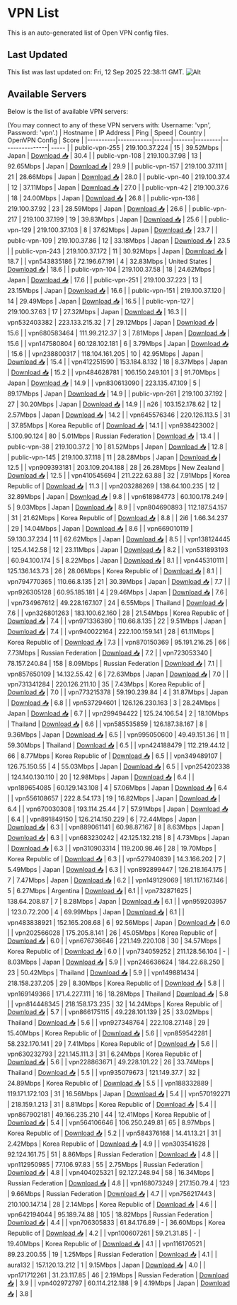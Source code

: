 # VPN List

This is an auto-generated list of Open VPN config files.

## Last Updated

This list was last updated on: Fri, 12 Sep 2025 22:38:11 GMT.
![Alt](https://repobeats.axiom.co/api/embed/186b98318ef1479477931607c1ad7d823f12451f.svg "Repobeats analytics image")

## Available Servers

Below is the list of available VPN servers:

(You may connect to any of these VPN servers with: Username: 'vpn', Password: 'vpn'.)
| Hostname | IP Address | Ping | Speed | Country | OpenVPN Config | Score |
|----------|------------|------|-------|---------|----------------| ----- |
| public-vpn-255 | 219.100.37.224 | 15 | 39.52Mbps | Japan | [Download 📥](./configs/server_0_JP.ovpn) | 30.4 |
| public-vpn-108 | 219.100.37.98 | 13 | 92.65Mbps | Japan | [Download 📥](./configs/server_1_JP.ovpn) | 29.9 |
| public-vpn-157 | 219.100.37.111 | 21 | 28.66Mbps | Japan | [Download 📥](./configs/server_2_JP.ovpn) | 28.0 |
| public-vpn-40 | 219.100.37.4 | 12 | 37.11Mbps | Japan | [Download 📥](./configs/server_3_JP.ovpn) | 27.0 |
| public-vpn-42 | 219.100.37.6 | 18 | 24.00Mbps | Japan | [Download 📥](./configs/server_4_JP.ovpn) | 26.8 |
| public-vpn-136 | 219.100.37.92 | 23 | 28.59Mbps | Japan | [Download 📥](./configs/server_5_JP.ovpn) | 26.6 |
| public-vpn-217 | 219.100.37.199 | 19 | 39.83Mbps | Japan | [Download 📥](./configs/server_6_JP.ovpn) | 25.6 |
| public-vpn-129 | 219.100.37.103 | 8 | 37.62Mbps | Japan | [Download 📥](./configs/server_7_JP.ovpn) | 23.7 |
| public-vpn-109 | 219.100.37.86 | 12 | 33.18Mbps | Japan | [Download 📥](./configs/server_8_JP.ovpn) | 23.5 |
| public-vpn-243 | 219.100.37.172 | 11 | 30.92Mbps | Japan | [Download 📥](./configs/server_9_JP.ovpn) | 18.7 |
| vpn543835186 | 72.196.67.191 | 4 | 32.83Mbps | United States | [Download 📥](./configs/server_10_US.ovpn) | 18.6 |
| public-vpn-104 | 219.100.37.58 | 18 | 24.62Mbps | Japan | [Download 📥](./configs/server_11_JP.ovpn) | 17.6 |
| public-vpn-251 | 219.100.37.223 | 13 | 23.15Mbps | Japan | [Download 📥](./configs/server_12_JP.ovpn) | 16.6 |
| public-vpn-151 | 219.100.37.120 | 14 | 29.49Mbps | Japan | [Download 📥](./configs/server_13_JP.ovpn) | 16.5 |
| public-vpn-127 | 219.100.37.63 | 17 | 27.32Mbps | Japan | [Download 📥](./configs/server_14_JP.ovpn) | 16.3 |
| vpn532403382 | 223.133.215.32 | 7 | 29.12Mbps | Japan | [Download 📥](./configs/server_15_JP.ovpn) | 15.6 |
| vpn680583464 | 111.99.212.37 | 3 | 7.81Mbps | Japan | [Download 📥](./configs/server_16_JP.ovpn) | 15.6 |
| vpn147580804 | 60.128.102.181 | 6 | 3.79Mbps | Japan | [Download 📥](./configs/server_17_JP.ovpn) | 15.6 |
| vpn238800317 | 118.104.161.205 | 10 | 42.95Mbps | Japan | [Download 📥](./configs/server_18_JP.ovpn) | 15.4 |
| vpn412251590 | 153.184.8.132 | 18 | 8.37Mbps | Japan | [Download 📥](./configs/server_19_JP.ovpn) | 15.2 |
| vpn484628781 | 106.150.249.101 | 3 | 91.70Mbps | Japan | [Download 📥](./configs/server_20_JP.ovpn) | 14.9 |
| vpn830613090 | 223.135.47.109 | 5 | 89.17Mbps | Japan | [Download 📥](./configs/server_21_JP.ovpn) | 14.9 |
| public-vpn-261 | 219.100.37.192 | 27 | 30.20Mbps | Japan | [Download 📥](./configs/server_22_JP.ovpn) | 14.9 |
| n26 | 103.152.178.62 | 12 | 2.57Mbps | Japan | [Download 📥](./configs/server_23_JP.ovpn) | 14.2 |
| vpn645576346 | 220.126.113.5 | 31 | 37.85Mbps | Korea Republic of | [Download 📥](./configs/server_24_KR.ovpn) | 14.1 |
| vpn938423002 | 5.100.90.124 | 80 | 5.01Mbps | Russian Federation | [Download 📥](./configs/server_25_RU.ovpn) | 13.4 |
| public-vpn-38 | 219.100.37.2 | 10 | 81.52Mbps | Japan | [Download 📥](./configs/server_26_JP.ovpn) | 12.8 |
| public-vpn-145 | 219.100.37.118 | 11 | 28.28Mbps | Japan | [Download 📥](./configs/server_27_JP.ovpn) | 12.5 |
| vpn909393181 | 203.109.204.188 | 28 | 26.28Mbps | New Zealand | [Download 📥](./configs/server_28_NZ.ovpn) | 12.5 |
| vpn410545694 | 211.222.63.88 | 32 | 7.91Mbps | Korea Republic of | [Download 📥](./configs/server_29_KR.ovpn) | 11.3 |
| vpn203288269 | 138.64.100.235 | 12 | 32.89Mbps | Japan | [Download 📥](./configs/server_30_JP.ovpn) | 9.8 |
| vpn618984773 | 60.100.178.249 | 5 | 9.03Mbps | Japan | [Download 📥](./configs/server_31_JP.ovpn) | 8.9 |
| vpn804690893 | 112.187.54.157 | 31 | 21.62Mbps | Korea Republic of | [Download 📥](./configs/server_32_KR.ovpn) | 8.8 |
| 2i6 | 1.66.34.237 | 29 | 14.04Mbps | Japan | [Download 📥](./configs/server_33_JP.ovpn) | 8.6 |
| vpn669010119 | 59.130.37.234 | 11 | 62.62Mbps | Japan | [Download 📥](./configs/server_34_JP.ovpn) | 8.5 |
| vpn138124445 | 125.4.142.58 | 12 | 23.11Mbps | Japan | [Download 📥](./configs/server_35_JP.ovpn) | 8.2 |
| vpn531893193 | 60.94.100.174 | 5 | 8.22Mbps | Japan | [Download 📥](./configs/server_36_JP.ovpn) | 8.1 |
| vpn445310111 | 125.136.143.73 | 26 | 28.06Mbps | Korea Republic of | [Download 📥](./configs/server_37_KR.ovpn) | 8.1 |
| vpn794770365 | 110.66.8.135 | 21 | 30.39Mbps | Japan | [Download 📥](./configs/server_38_JP.ovpn) | 7.7 |
| vpn926305128 | 60.95.185.181 | 4 | 29.46Mbps | Japan | [Download 📥](./configs/server_39_JP.ovpn) | 7.6 |
| vpn734967612 | 49.228.167.107 | 24 | 6.55Mbps | Thailand | [Download 📥](./configs/server_40_TH.ovpn) | 7.6 |
| vpn326801263 | 183.100.62.160 | 28 | 21.54Mbps | Korea Republic of | [Download 📥](./configs/server_41_KR.ovpn) | 7.4 |
| vpn971336380 | 110.66.8.135 | 22 | 9.51Mbps | Japan | [Download 📥](./configs/server_42_JP.ovpn) | 7.4 |
| vpn940022164 | 222.100.159.141 | 28 | 61.11Mbps | Korea Republic of | [Download 📥](./configs/server_43_KR.ovpn) | 7.3 |
| vpn870150369 | 95.191.216.25 | 66 | 7.73Mbps | Russian Federation | [Download 📥](./configs/server_44_RU.ovpn) | 7.2 |
| vpn723053340 | 78.157.240.84 | 158 | 8.09Mbps | Russian Federation | [Download 📥](./configs/server_45_RU.ovpn) | 7.1 |
| vpn857650109 | 14.132.55.42 | 6 | 72.63Mbps | Japan | [Download 📥](./configs/server_46_JP.ovpn) | 7.0 |
| vpn731341284 | 220.126.211.10 | 35 | 7.43Mbps | Korea Republic of | [Download 📥](./configs/server_47_KR.ovpn) | 7.0 |
| vpn773215378 | 59.190.239.84 | 4 | 31.87Mbps | Japan | [Download 📥](./configs/server_48_JP.ovpn) | 6.8 |
| vpn537294601 | 126.126.230.163 | 3 | 28.24Mbps | Japan | [Download 📥](./configs/server_49_JP.ovpn) | 6.7 |
| vpn299494422 | 125.24.106.54 | 2 | 18.10Mbps | Thailand | [Download 📥](./configs/server_50_TH.ovpn) | 6.6 |
| vpn585535859 | 126.187.38.167 | 8 | 9.36Mbps | Japan | [Download 📥](./configs/server_51_JP.ovpn) | 6.5 |
| vpn995050600 | 49.49.151.36 | 11 | 59.30Mbps | Thailand | [Download 📥](./configs/server_52_TH.ovpn) | 6.5 |
| vpn424188479 | 112.219.44.12 | 66 | 8.77Mbps | Korea Republic of | [Download 📥](./configs/server_53_KR.ovpn) | 6.5 |
| vpn349489107 | 126.75.150.55 | 4 | 55.03Mbps | Japan | [Download 📥](./configs/server_54_JP.ovpn) | 6.5 |
| vpn254202338 | 124.140.130.110 | 20 | 12.98Mbps | Japan | [Download 📥](./configs/server_55_JP.ovpn) | 6.4 |
| vpn189654085 | 60.129.143.108 | 4 | 57.06Mbps | Japan | [Download 📥](./configs/server_56_JP.ovpn) | 6.4 |
| vpn556108657 | 222.8.54.173 | 19 | 16.82Mbps | Japan | [Download 📥](./configs/server_57_JP.ovpn) | 6.4 |
| vpn670030308 | 193.114.25.44 | 7 | 57.91Mbps | Japan | [Download 📥](./configs/server_58_JP.ovpn) | 6.4 |
| vpn891849150 | 126.214.150.229 | 6 | 72.44Mbps | Japan | [Download 📥](./configs/server_59_JP.ovpn) | 6.3 |
| vpn889061141 | 60.98.87.167 | 8 | 8.63Mbps | Japan | [Download 📥](./configs/server_60_JP.ovpn) | 6.3 |
| vpn683230242 | 42.125.132.218 | 8 | 4.73Mbps | Japan | [Download 📥](./configs/server_61_JP.ovpn) | 6.3 |
| vpn310903314 | 119.200.98.46 | 28 | 19.70Mbps | Korea Republic of | [Download 📥](./configs/server_62_KR.ovpn) | 6.3 |
| vpn527940839 | 14.3.166.202 | 7 | 5.49Mbps | Japan | [Download 📥](./configs/server_63_JP.ovpn) | 6.3 |
| vpn892899447 | 126.218.164.175 | 7 | 7.47Mbps | Japan | [Download 📥](./configs/server_64_JP.ovpn) | 6.2 |
| vpn149129069 | 181.117.167.146 | 5 | 6.27Mbps | Argentina | [Download 📥](./configs/server_65_AR.ovpn) | 6.1 |
| vpn732871625 | 138.64.208.87 | 7 | 8.28Mbps | Japan | [Download 📥](./configs/server_66_JP.ovpn) | 6.1 |
| vpn959203957 | 123.0.72.200 | 4 | 69.99Mbps | Japan | [Download 📥](./configs/server_67_JP.ovpn) | 6.1 |
| vpn483838921 | 152.165.208.68 | 6 | 92.56Mbps | Japan | [Download 📥](./configs/server_68_JP.ovpn) | 6.0 |
| vpn202566028 | 175.205.8.141 | 26 | 45.05Mbps | Korea Republic of | [Download 📥](./configs/server_69_KR.ovpn) | 6.0 |
| vpn676736646 | 221.149.220.108 | 30 | 34.57Mbps | Korea Republic of | [Download 📥](./configs/server_70_KR.ovpn) | 6.0 |
| vpn734059252 | 211.128.56.104 | - | 8.03Mbps | Japan | [Download 📥](./configs/server_71_JP.ovpn) | 5.9 |
| vpn246636624 | 184.22.68.250 | 23 | 50.42Mbps | Thailand | [Download 📥](./configs/server_72_TH.ovpn) | 5.9 |
| vpn149881434 | 218.158.237.205 | 29 | 8.30Mbps | Korea Republic of | [Download 📥](./configs/server_73_KR.ovpn) | 5.8 |
| vpn169149366 | 171.4.227.111 | 16 | 18.28Mbps | Thailand | [Download 📥](./configs/server_74_TH.ovpn) | 5.8 |
| vpn814448345 | 218.158.173.235 | 32 | 14.24Mbps | Korea Republic of | [Download 📥](./configs/server_75_KR.ovpn) | 5.7 |
| vpn866175115 | 49.228.101.139 | 25 | 33.02Mbps | Thailand | [Download 📥](./configs/server_76_TH.ovpn) | 5.6 |
| vpn927348764 | 222.108.27.148 | 29 | 15.40Mbps | Korea Republic of | [Download 📥](./configs/server_77_KR.ovpn) | 5.6 |
| vpn859542281 | 58.232.170.141 | 29 | 7.41Mbps | Korea Republic of | [Download 📥](./configs/server_78_KR.ovpn) | 5.6 |
| vpn630232793 | 221.145.111.3 | 31 | 6.24Mbps | Korea Republic of | [Download 📥](./configs/server_79_KR.ovpn) | 5.6 |
| vpn228863671 | 49.228.101.22 | 26 | 33.74Mbps | Thailand | [Download 📥](./configs/server_80_TH.ovpn) | 5.5 |
| vpn935079673 | 121.149.37.7 | 32 | 24.89Mbps | Korea Republic of | [Download 📥](./configs/server_81_KR.ovpn) | 5.5 |
| vpn188332889 | 119.171.172.103 | 31 | 16.56Mbps | Japan | [Download 📥](./configs/server_82_JP.ovpn) | 5.4 |
| vpn570192271 | 218.159.1.213 | 31 | 8.81Mbps | Korea Republic of | [Download 📥](./configs/server_83_KR.ovpn) | 5.4 |
| vpn867902181 | 49.166.235.210 | 44 | 12.41Mbps | Korea Republic of | [Download 📥](./configs/server_84_KR.ovpn) | 5.4 |
| vpn564106646 | 106.250.249.81 | 65 | 8.97Mbps | Korea Republic of | [Download 📥](./configs/server_85_KR.ovpn) | 5.2 |
| vpn584376168 | 14.41.13.21 | 31 | 2.42Mbps | Korea Republic of | [Download 📥](./configs/server_86_KR.ovpn) | 4.9 |
| vpn303541628 | 92.124.161.75 | 51 | 8.86Mbps | Russian Federation | [Download 📥](./configs/server_87_RU.ovpn) | 4.8 |
| vpn112950985 | 77.106.97.83 | 55 | 2.75Mbps | Russian Federation | [Download 📥](./configs/server_88_RU.ovpn) | 4.8 |
| vpn404025321 | 92.127.248.94 | 58 | 16.34Mbps | Russian Federation | [Download 📥](./configs/server_89_RU.ovpn) | 4.8 |
| vpn168073249 | 217.150.79.4 | 123 | 9.66Mbps | Russian Federation | [Download 📥](./configs/server_90_RU.ovpn) | 4.7 |
| vpn756217443 | 210.100.147.14 | 28 | 2.14Mbps | Korea Republic of | [Download 📥](./configs/server_91_KR.ovpn) | 4.6 |
| vpn642194044 | 95.189.74.88 | 105 | 18.82Mbps | Russian Federation | [Download 📥](./configs/server_92_RU.ovpn) | 4.4 |
| vpn706305833 | 61.84.176.89 | - | 36.60Mbps | Korea Republic of | [Download 📥](./configs/server_93_KR.ovpn) | 4.2 |
| vpn100607261 | 59.21.31.85 | - | 19.40Mbps | Korea Republic of | [Download 📥](./configs/server_94_KR.ovpn) | 4.1 |
| vpn116170521 | 89.23.200.55 | 19 | 1.25Mbps | Russian Federation | [Download 📥](./configs/server_95_RU.ovpn) | 4.1 |
| aura132 | 157.120.13.212 | 1 | 9.15Mbps | Japan | [Download 📥](./configs/server_96_JP.ovpn) | 4.0 |
| vpn171712261 | 31.23.117.85 | 46 | 2.19Mbps | Russian Federation | [Download 📥](./configs/server_97_RU.ovpn) | 3.9 |
| vpn402972797 | 60.114.212.188 | 9 | 4.19Mbps | Japan | [Download 📥](./configs/server_98_JP.ovpn) | 3.8 |
